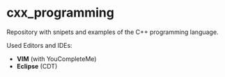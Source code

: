 # cxx_programming

Repository with snipets and examples of the C++ programming language.

Used Editors and IDEs:
- **VIM** (with YouCompleteMe)
- **Eclipse** (CDT)
